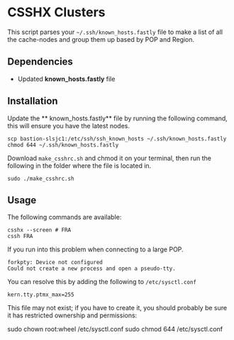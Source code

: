 # CSSHX Clusters

This script parses your `~/.ssh/known_hosts.fastly` file to make a list of all the cache-nodes and group them up based by POP and Region.

## Dependencies

 * Updated **known_hosts.fastly** file

## Installation

Update the ** known_hosts.fastly** file by running the following command, this will ensure you have the latest nodes.
```
scp bastion-slsjc1:/etc/ssh/ssh_known_hosts ~/.ssh/known_hosts.fastly
chmod 644 ~/.ssh/known_hosts.fastly 
```

Download `make_csshrc.sh` and chmod it on your terminal, then run the following in the folder where the file is located in.

```
sudo ./make_csshrc.sh
```

## Usage

The following commands are available:

```
csshx --screen # FRA
cssh FRA
```

If you run into this problem when connecting to a large POP.
```
forkpty: Device not configured
Could not create a new process and open a pseudo-tty.
```

You can resolve this by adding the following to `/etc/sysctl.conf`
```
kern.tty.ptmx_max=255
```

This file may not exist; if you have to create it, you should probably be sure it has restricted ownership and permissions:

sudo chown root:wheel /etc/sysctl.conf
sudo chmod 644 /etc/sysctl.conf
